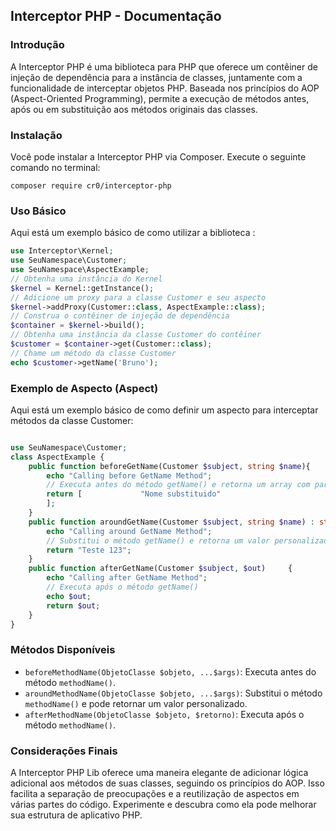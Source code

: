 Interceptor PHP - Documentação
------------------------------

### Introdução

A Interceptor PHP é uma biblioteca para PHP que oferece um contêiner de injeção de dependência para a instância de classes, juntamente com a funcionalidade de interceptar objetos PHP. Baseada nos princípios do AOP (Aspect-Oriented Programming), permite a execução de métodos antes, após ou em substituição aos métodos originais das classes.

### Instalação

Você pode instalar a Interceptor PHP via Composer. Execute o seguinte comando no terminal:


`composer require cr0/interceptor-php`

### Uso Básico

Aqui está um exemplo básico de como utilizar a biblioteca :

``` php
use Interceptor\Kernel; 
use SeuNamespace\Customer; 
use SeuNamespace\AspectExample;  
// Obtenha uma instância do Kernel 
$kernel = Kernel::getInstance();  
// Adicione um proxy para a classe Customer e seu aspecto 
$kernel->addProxy(Customer::class, AspectExample::class);  
// Construa o contêiner de injeção de dependência 
$container = $kernel->build();  
// Obtenha uma instância da classe Customer do contêiner 
$customer = $container->get(Customer::class);  
// Chame um método da classe Customer 
echo $customer->getName('Bruno');


```


### Exemplo de Aspecto (Aspect)

Aqui está um exemplo básico de como definir um aspecto para interceptar métodos da classe Customer:

``` php

use SeuNamespace\Customer;  
class AspectExample {     
    public function beforeGetName(Customer $subject, string $name){ 
        echo "Calling before GetName Method";            
        // Executa antes do método getName() e retorna um array com parametros      alterados        
        return [             "Nome substituido"         
        ];     
    }      
    public function aroundGetName(Customer $subject, string $name) : string     {  
        echo "Calling around GetName Method";       
        // Substitui o método getName() e retorna um valor personalizado         
        return "Teste 123";     
    }      
    public function afterGetName(Customer $subject, $out)     { 
        echo "Calling after GetName Method";            
        // Executa após o método getName()         
        echo $out;         
        return $out;     
    } 
}

```

### Métodos Disponíveis

*   `beforeMethodName(ObjetoClasse $objeto, ...$args)`: Executa antes do método `methodName()`.
*   `aroundMethodName(ObjetoClasse $objeto, ...$args)`: Substitui o método `methodName()` e pode retornar um valor personalizado.
*   `afterMethodName(ObjetoClasse $objeto, $retorno)`: Executa após o método `methodName()`.

### Considerações Finais

A Interceptor PHP Lib oferece uma maneira elegante de adicionar lógica adicional aos métodos de suas classes, seguindo os princípios do AOP. Isso facilita a separação de preocupações e a reutilização de aspectos em várias partes do código. Experimente e descubra como ela pode melhorar sua estrutura de aplicativo PHP.
